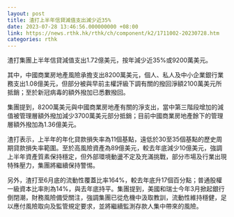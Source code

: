 ```yaml
---
layout: post
title: 渣打上半年信貸減值支出減少近35%
date: 2023-07-28 13:46:56.000000000 +08:00
link: https://news.rthk.hk/rthk/ch/component/k2/1711002-20230728.htm
categories: rthk
---
```


渣打集團上半年信貸減值支出1.72億美元，按年減少近35%或9200萬美元。

其中，中國商業房地產風險承擔支出8200萬美元，個人、私人及中小企業銀行業務支出1.08億美元，但部分被與早前主權評級下調有關的撥回淨額2100萬美元所抵銷；至於新冠病毒的額外撥加已悉數撥回。

集團提到，8200萬美元與中國商業房地產有關的淨支出，當中第三階段增加的減值被管理層額外撥加減少3700萬美元部分抵銷；目前中國商業房地產餘下的管理層額外撥加為1.36億美元。

渣打表示，上半年的年化貸款損失率為11個基點，遠低於30至35個基點的歷史周期貸款損失率範圍。至於高風險資產為89億美元，較去年底減少10億美元，強調上半年資產質素保持穩定，但外部環境動盪不定及充滿挑戰，部分市場及行業出現特殊壓力，集團將繼續保持警惕。

另外，渣打至6月底的流動性覆蓋比率164%，較去年底升17個百分點；普通股權一級資本比率則為14%，與去年底持平。集團提到，美國和瑞士今年3月掀起銀行倒閉潮，財務風險備受關注，強調集團已從危機中汲取教訓，流動性維持穩健，足以應付風險取向及監管規定要求，並將繼續監測存款人集中帶來的風險。
